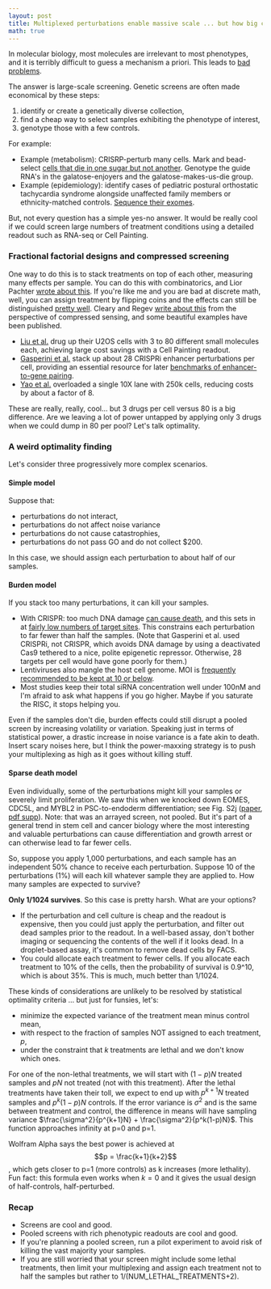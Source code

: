 ```yaml
---
layout: post
title: Multiplexed perturbations enable massive scale ... but how big can we go?
math: true
---
```


In molecular biology, most molecules are irrelevant to most phenotypes, and it is terribly difficult to guess a mechanism a priori. This leads to [bad problems](https://slatestarcodex.com/2019/05/07/5-httlpr-a-pointed-review/). 

The answer is large-scale screening. Genetic screens are often made economical by these steps: 

1. identify or create a genetically diverse collection, 
2. find a cheap way to select samples exhibiting the phenotype of interest,
3. genotype those with a few controls.

For example:

- Example (metabolism): CRISRP-perturb many cells. Mark and bead-select [cells that die in one sugar but not another](https://pmc.ncbi.nlm.nih.gov/articles/PMC5474757/). Genotype the guide RNA's in the galatose-enjoyers and the galatose-makes-us-die group.
- Example (epidemiology): identify cases of pediatric postural orthostatic tachycardia syndrome alongside unaffected family members or ethnicity-matched controls. [Sequence their exomes](https://link.springer.com/article/10.1007/s10286-025-01110-2). 

But, not every question has a simple yes-no answer. It would be really cool if we could screen large numbers of treatment conditions using a detailed readout such as RNA-seq or Cell Painting. 

### Fractional factorial designs and compressed screening

One way to do this is to stack treatments on top of each other, measuring many effects per sample. You can do this with combinatorics, and Lior Pachter [wrote about this](https://liorpachter.wordpress.com/tag/partially-balanced-incomplete-block-design/). If you're like me and you are bad at discrete math, well, you can assign treatment by flipping coins and the effects can still be distinguished [pretty well](https://math.stackexchange.com/questions/995623/why-are-randomly-drawn-vectors-nearly-perpendicular-in-high-dimensions). Cleary and Regev [write about this](https://arxiv.org/abs/2012.12961) from the perspective of compressed sensing, and some beautiful examples have been published.

- [Liu et al.](https://www.nature.com/articles/s41587-024-02403-z) drug up their U2OS cells with 3 to 80 different small molecules each, achieving large cost savings with a Cell Painting readout.
- [Gasperini et al.](https://pubmed.ncbi.nlm.nih.gov/30612741/) stack up about 28 CRISPRi enhancer perturbations per cell, providing an essential resource for later [benchmarks of enhancer-to-gene pairing](https://pmc.ncbi.nlm.nih.gov/articles/PMC10680627/).
- [Yao et al.](https://www.nature.com/articles/s41587-023-01964-9) overloaded a single 10X lane with 250k cells, reducing costs by about a factor of 8. 

These are really, really, cool... but 3 drugs per cell versus 80 is a big difference. Are we leaving a lot of power untapped by applying only 3 drugs when we could dump in 80 per pool? Let's talk optimality.

### A weird optimality finding

Let's consider three progressively more complex scenarios. 

#### Simple model

Suppose that: 

- perturbations do not interact, 
- perturbations do not affect noise variance
- perturbations do not cause catastrophies, 
- perturbations do not pass GO and do not collect $200. 

In this case, we should assign each perturbation to about half of our samples. 

#### Burden model 

If you stack too many perturbations, it can kill your samples. 

- With CRISPR: too much DNA damage [can cause death](https://pmc.ncbi.nlm.nih.gov/articles/PMC2626635/), and this sets in at [fairly low numbers of target sites](https://pmc.ncbi.nlm.nih.gov/articles/PMC10103988/). This constrains each perturbation to far fewer than half the samples. (Note that Gasperini et al. used CRISPRi, not CRISPR, which avoids DNA damage by using a deactivated Cas9 tethered to a nice, polite epigenetic repressor. Otherwise, 28 targets per cell would have gone poorly for them.)
- Lentiviruses also mangle the host cell genome. MOI is [frequently recommended to be kept at 10 or below](https://cdn.origene.com/assets/documents/lentiviral/recommended_lentivirus_moi_for_common_cell_lines.pdf).
- Most studies keep their total siRNA concentration well under 100nM and I'm afraid to ask what happens if you go higher. Maybe if you saturate the RISC, it stops helping you.

Even if the samples don't die, burden effects could still disrupt a pooled screen by increasing volatility or variation. Speaking just in terms of statistical power, a drastic increase in noise variance is a fate akin to death. Insert scary noises here, but I think the power-maxxing strategy is to push your multiplexing as high as it goes without killing stuff.

#### Sparse death model

Even individually, some of the perturbations might kill your samples or severely limit proliferation. We saw this when we knocked down EOMES, CDC5L, and MYBL2 in PSC-to-endoderm differentiation; see Fig. S2j ([paper](https://www.cell.com/cell-reports/fulltext/S2211-1247(19)30406-1), [pdf supp](https://www.cell.com/cms/10.1016/j.celrep.2019.03.076/attachment/bdc62ae0-3dde-46aa-a6f6-1f3b6e3abe4b/mmc1.pdf)). Note: that was an arrayed screen, not pooled. But it's part of a general trend in stem cell and cancer biology where the most interesting and valuable perturbations can cause differentiation and growth arrest or can otherwise lead to far fewer cells.

So, suppose you apply 1,000 perturbations, and each sample has an independent 50% chance to receive each perturbation. Suppose 10 of the perturbations (1%) will each kill whatever sample they are applied to. How many samples are expected to survive? 

**Only 1/1024 survives**. So this case is pretty harsh. What are your options?

- If the perturbation and cell culture is cheap and the readout is expensive, then you could just apply the perturbation, and filter out dead samples prior to the readout. In a well-based assay, don't bother imaging or sequencing the contents of the well if it looks dead. In a droplet-based assay, it's common to remove dead cells by FACS.
- You could allocate each treatment to fewer cells. If you allocate each treatment to 10% of the cells, then the probability of survival is 0.9^10, which is about 35%. This is much, much better than 1/1024. 

These kinds of considerations are unlikely to be resolved by statistical optimality criteria ... but just for funsies, let's:

- minimize the expected variance of the treatment mean minus control mean,
- with respect to the fraction of samples NOT assigned to each treatment, $p$,
- under the constraint that $k$ treatments are lethal and we don't know which ones.

For one of the non-lethal treatments, we will start with $(1-p)N$ treated samples and $pN$ not treated (not with this treatment). After the lethal treatments have taken their toll, we expect to end up with $p^{k+1}N$ treated samples and $p^k(1-p)N$ controls. If the error variance is $\sigma^2$ and is the same between treatment and control, the difference in means will have sampling variance $\frac{\sigma^2}{p^{k+1}N} + \frac{\sigma^2}{p^k(1-p)N}$. This function approaches infinity at p=0 and p=1. 

Wolfram Alpha says the best power is achieved at $$p = \frac{k+1}{k+2}$$, which gets closer to p=1 (more controls) as k increases (more lethality). Fun fact: this formula even works when $k=0$ and it gives the usual design of half-controls, half-perturbed.

### Recap

- Screens are cool and good.
- Pooled screens with rich phenotypic readouts are cool and good.
- If you're planning a pooled screen, run a pilot experiment to avoid risk of killing the vast majority your samples.
- If you are still worried that your screen might include some lethal treatments, then limit your multiplexing and assign each treatment not to half the samples but rather to 1/(NUM_LETHAL_TREATMENTS+2).